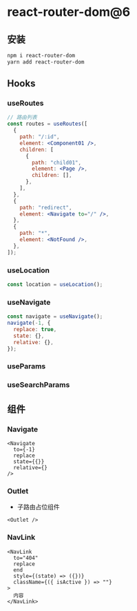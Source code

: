 # react-router-dom@6

## 安装

```powershell
npm i react-router-dom
yarn add react-router-dom
```

## Hooks

### useRoutes

```jsx
// 路由列表
const routes = useRoutes([
  {
    path: "/:id",
    element: <Component01 />,
    children: [
      {
        path: "child01",
        element: <Page />,
        children: [],
      },
    ],
  },
  {
    path: "redirect",
    element: <Navigate to="/" />,
  },
  {
    path: "*",
    element: <NotFound />,
  },
]);
```

### useLocation

```js
const location = useLocation();
```

### useNavigate

```js
const navigate = useNavigate();
navigate(-1, {
  replace: true,
  state: {},
  relative: {},
});
```

### useParams

### useSearchParams

## 组件

### Navigate

```tsx
<Navigate
  to={-1}
  replace
  state={{}}
  relative={}
/>
```

### Outlet

- 子路由占位组件

```tsx
<Outlet />
```

### NavLink

```tsx
<NavLink
  to="404"
  replace
  end
  style={(state) => ({})}
  className={({ isActive }) => ""}
>
  内容
</NavLink>
```
